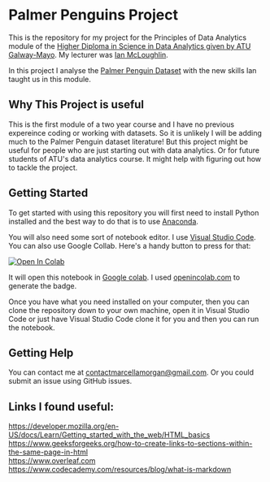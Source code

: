 # Palmer Penguins Project

This is the repository for my project for the Principles of Data Analytics module of the [Higher Diploma in Science in Data Analytics given by ATU Galway-Mayo](https://www.gmit.ie/higher-diploma-in-science-in-computing-in-data-analytics). My lecturer was [Ian McLoughlin](https://github.com/ianmcloughlin).

In this project I analyse the [Palmer Penguin Dataset](https://allisonhorst.github.io/palmerpenguins/index.html) with the new skills Ian taught us in this module. 

## Why This Project is useful

This is the first module of a two year course and I have no previous expereince coding or working with datasets. So it is unlikely I will be adding much to the Palmer Penguin dataset literature! But this project might be useful for people who are just starting out with data analytics. Or for future students of ATU's data analytics course. It might help with figuring out how to tackle the project.

## Getting Started

To get started with using this repository you will first need to install Python installed and the best way to do that is to use [Anaconda](https://www.anaconda.com/download).

You will also need some sort of notebook editor. I use [Visual Studio Code](https://code.visualstudio.com/). You can also use Google Collab. Here's a handy button to press for that:

<a target="_blank" href="https://colab.research.google.com/github/morgam7/poda-mywork/blob/main/penguins.ipynb">
  <img src="https://colab.research.google.com/assets/colab-badge.svg" alt="Open In Colab"/>
</a>

It will open this notebook in [Google colab](https://colab.research.google.com/). I used [openincolab.com](https://openincolab.com/) to generate the badge.

Once you have what you need installed on your computer, then you can clone the repository down to your own machine, open it in Visual Studio Code or just have Visual Studio Code clone it for you and then you can run the notebook.

## Getting Help
You can contact me at contactmarcellamorgan@gmail.com.
Or you could submit an issue using GitHub issues.



## Links I found useful:
https://developer.mozilla.org/en-US/docs/Learn/Getting_started_with_the_web/HTML_basics \
https://www.geeksforgeeks.org/how-to-create-links-to-sections-within-the-same-page-in-html \
https://www.overleaf.com \
https://www.codecademy.com/resources/blog/what-is-markdown